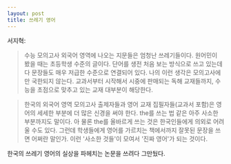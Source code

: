 ```yaml
---
layout: post
title: 쓰레기 영어
---
```


서지혁:

> 수능 모의고사 외국어 영역에 나오는 지문들은 엄청난 쓰레기들이다. 원어민이 봤을 때는 초등학생 수준의 글이다. 단어를 생전 처음 보는 방식으로 쓰고 있는데다 문장들도 매우 저급한 수준으로 연결되어 있다. 나의 이런 생각은 모의고사에만 국한되지 않는다. 교과서부터 시작해서 시중에 판매되는 독해 교재들까지, 수능을 초점으로 맞추고 있는 교재 대부분이 해당한다.

> 한국의 외국어 영역 모의고사 출제자들과 영어 교재 집필자들(교과서 포함)은 영어의 세세한 부분에 더 많은 신경을 써야 한다. the를 쓰는 법 같은 아주 사소한 부분까지도 말이다. 아 물론 the를 올바르게 쓰는 것은 한국인들에게 의외로 어려울 수도 있다. 그런데 학생들에게 영어를 가르치는 책에서까지 잘못된 문장을 쓰면 어쩌란 말인가. 이런 '사소한 것들'이 모여서 '진짜 영어'가 되는 것이다.

한국의 쓰레기 영어의 실상을 파헤치는 논문을 쓰려다 그만뒀다.
